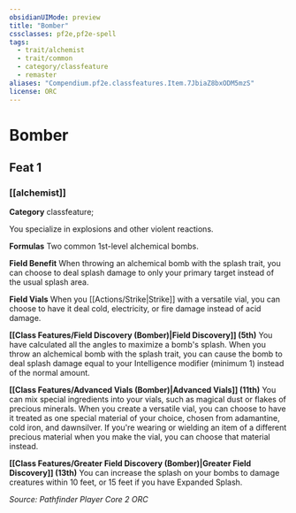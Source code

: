 ```yaml
---
obsidianUIMode: preview
title: "Bomber"
cssclasses: pf2e,pf2e-spell
tags:
  - trait/alchemist
  - trait/common
  - category/classfeature
  - remaster
aliases: "Compendium.pf2e.classfeatures.Item.7JbiaZ8bxODM5mzS"
license: ORC
---
```

# Bomber
## Feat 1
### [[alchemist]]

**Category** classfeature; 




You specialize in explosions and other violent reactions.

**Formulas** Two common 1st-level alchemical bombs.

**Field Benefit** When throwing an alchemical bomb with the splash trait, you can choose to deal splash damage to only your primary target instead of the usual splash area.

**Field Vials** When you [[Actions/Strike|Strike]] with a versatile vial, you can choose to have it deal cold, electricity, or fire damage instead of acid damage.

**[[Class Features/Field Discovery (Bomber)|Field Discovery]] (5th)** You have calculated all the angles to maximize a bomb's splash. When you throw an alchemical bomb with the splash trait, you can cause the bomb to deal splash damage equal to your Intelligence modifier (minimum 1) instead of the normal amount.

**[[Class Features/Advanced Vials (Bomber)|Advanced Vials]] (11th)** You can mix special ingredients into your vials, such as magical dust or flakes of precious minerals. When you create a versatile vial, you can choose to have it treated as one special material of your choice, chosen from adamantine, cold iron, and dawnsilver. If you're wearing or wielding an item of a different precious material when you make the vial, you can choose that material instead.

**[[Class Features/Greater Field Discovery (Bomber)|Greater Field Discovery]] (13th)** You can increase the splash on your bombs to damage creatures within 10 feet, or 15 feet if you have Expanded Splash.

*Source: Pathfinder Player Core 2*
*ORC*